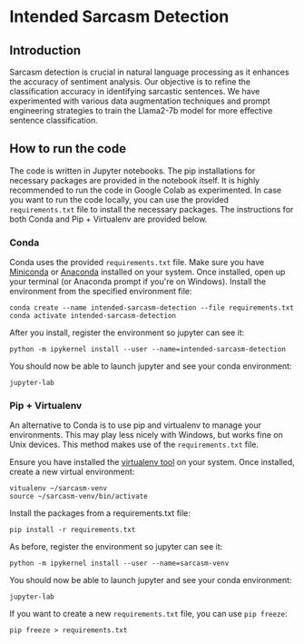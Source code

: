 # Intended Sarcasm Detection


## Introduction
Sarcasm detection is crucial in natural language processing as it enhances the accuracy of sentiment analysis. Our objective is to refine the classification accuracy in identifying sarcastic sentences. We have experimented with various data augmentation techniques and prompt engineering strategies to train the Llama2-7b model for more effective sentence classification.


## How to run the code

The code is written in Jupyter notebooks. The pip installations for necessary packages are provided in the notebook itself. It is highly recommended to run the code in Google Colab as experimented.
In case you want to run the code locally, you can use the provided `requirements.txt` file to install the necessary packages. The instructions for both Conda and Pip + Virtualenv are provided below.


### Conda 

Conda uses the provided `requirements.txt` file.
Make sure you have [Miniconda](https://docs.conda.io/en/latest/miniconda.html) or [Anaconda](https://www.anaconda.com/products/individual) installed on your system.
Once installed, open up your terminal (or Anaconda prompt if you're on Windows).
Install the environment from the specified environment file:

    conda create --name intended-sarcasm-detection --file requirements.txt
    conda activate intended-sarcasm-detection

After you install, register the environment so jupyter can see it:

    python -m ipykernel install --user --name=intended-sarcasm-detection

You should now be able to launch jupyter and see your conda environment:

    jupyter-lab



### Pip + Virtualenv

An alternative to Conda is to use pip and virtualenv to manage your environments.
This may play less nicely with Windows, but works fine on Unix devices.
This method makes use of the `requirements.txt` file.

Ensure you have installed the [virtualenv tool](https://virtualenv.pypa.io/en/latest/installation.html) on your system.
Once installed, create a new virtual environment:

    vitualenv ~/sarcasm-venv
    source ~/sarcasm-venv/bin/activate

Install the packages from a requirements.txt file:

    pip install -r requirements.txt

As before, register the environment so jupyter can see it:

    python -m ipykernel install --user --name=sarcasm-venv

You should now be able to launch jupyter and see your conda environment:

    jupyter-lab

If you want to create a new `requirements.txt` file, you can use `pip freeze`:

    pip freeze > requirements.txt
